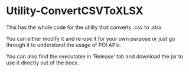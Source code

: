# Utility-ConvertCSVToXLSX

This has the whole code for the utility that converts .csv to .xlsx

You can either modify it and re-use it for your own purpose or just go through it to understand the usage of POI APIs.

You can also find the executable in 'Release' tab and download the jar to use it directly out of the bocx.

